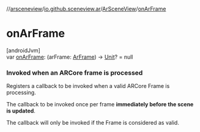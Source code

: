 //[arsceneview](../../../index.md)/[io.github.sceneview.ar](../index.md)/[ArSceneView](index.md)/[onArFrame](on-ar-frame.md)

# onArFrame

[androidJvm]\
var [onArFrame](on-ar-frame.md): (arFrame: [ArFrame](../../io.github.sceneview.ar.arcore/-ar-frame/index.md)) -&gt; [Unit](https://kotlinlang.org/api/latest/jvm/stdlib/kotlin/-unit/index.html)? = null

###  Invoked when an ARCore frame is processed

Registers a callback to be invoked when a valid ARCore Frame is processing.

The callback to be invoked once per frame **immediately before the scene is updated**.

The callback will only be invoked if the Frame is considered as valid.

